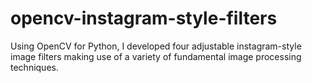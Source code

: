 # opencv-instagram-style-filters
 Using OpenCV for Python, I developed four adjustable instagram-style image filters making use of a variety of fundamental image processing techniques. 
